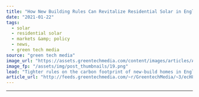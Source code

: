 ```yaml
---
title: "How New Building Rules Can Revitalize Residential Solar in England"
date: "2021-01-22"
tags: 
  - solar
  - residential solar
  - markets &amp; policy
  - news,
  - green tech media
source: "green tech media"
image_url: "https://assets.greentechmedia.com/content/images/articles/Alva_Scotland_Residential_PV_Viridian_Solar_Credit_Forster_Group.jpg"
image_fp: "/assets/img/post_thumbnails/19.png"
lead: "Tighter rules on the carbon footprint of new-build homes in England could likely trigger a fresh boom for residential solar. New homes will be required to produce 31 percent less carbon dioxide than they do now, according to plans laid out this week, ..."
article_url: "http://feeds.greentechmedia.com/~r/GreentechMedia/~3/ecH8xbqVAVw/how-new-building-rules-can-revitalize-residential-solar-in-england"
---
```


---
